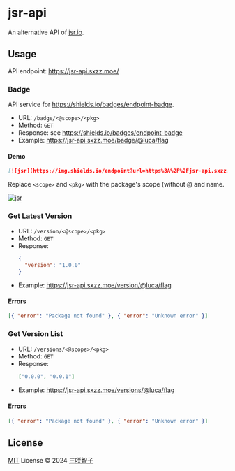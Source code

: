 # jsr-api

An alternative API of [jsr.io](https://jsr.io).

## Usage

API endpoint: https://jsr-api.sxzz.moe/

### Badge

API service for https://shields.io/badges/endpoint-badge.

- URL: `/badge/<@scope>/<pkg>`
- Method: `GET`
- Response: see https://shields.io/badges/endpoint-badge
- Example: https://jsr-api.sxzz.moe/badge/@luca/flag

#### Demo

```md
[![jsr](https://img.shields.io/endpoint?url=https%3A%2F%2Fjsr-api.sxzz.moe%2Fbadge%2F%40<scope>%2F<pkg>)](https://jsr.io/@<scope>/<pkg>)
```

Replace `<scope>` and `<pkg>` with the package's scope (without `@`) and name.

[![jsr](https://img.shields.io/endpoint?url=https%3A%2F%2Fjsr-api.sxzz.moe%2Fbadge%2F%40unplugin%2Fmacros)](https://jsr.io/@sxzz/ast-kit)

### Get Latest Version

- URL: `/version/<@scope>/<pkg>`
- Method: `GET`
- Response:
  ```json
  {
    "version": "1.0.0"
  }
  ```
- Example: https://jsr-api.sxzz.moe/version/@luca/flag

#### Errors

```json
[{ "error": "Package not found" }, { "error": "Unknown error" }]
```

### Get Version List

- URL: `/versions/<@scope>/<pkg>`
- Method: `GET`
- Response:
  ```json
  ["0.0.0", "0.0.1"]
  ```
- Example: https://jsr-api.sxzz.moe/versions/@luca/flag

#### Errors

```json
[{ "error": "Package not found" }, { "error": "Unknown error" }]
```

## License

[MIT](./LICENSE) License © 2024 [三咲智子](https://github.com/sxzz)
